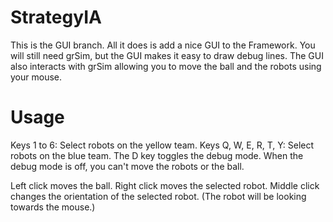 # StrategyIA
This is the GUI branch. All it does is add a nice GUI to the Framework. You will still need grSim, but the GUI makes it easy to draw debug lines. The GUI also interacts with grSim allowing you to move the ball and the robots using your mouse.

# Usage
Keys 1 to 6: Select robots on the yellow team.
Keys Q, W, E, R, T, Y: Select robots on the blue team.
The D key toggles the debug mode. When the debug mode is off, you can't move the robots or the ball.

Left click moves the ball.
Right click moves the selected robot.
Middle click changes the orientation of the selected robot. (The robot will be looking towards the mouse.)

